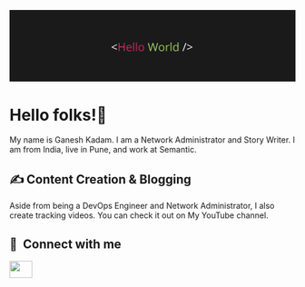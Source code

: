 <!---
**Sergiogk/Sergiogk** is a ✨ special ✨ repository because its `README.md` (this file) appears on your GitHub profile.

Here are some ideas to get you started:

- 👋 Hi, I’m @Sergiogk
- 👀 I’m interested in ...
- 🌱 I’m currently learning ...
- 💞️ I’m looking to collaborate on ...
- 📫 How to reach me ...
--->

![Header](https://github.com/AashimaAhuja/AashimaAhuja/blob/main/images/banner.png)




# Hello folks!👋

My name is Ganesh Kadam. I am a Network Administrator and Story Writer. I am from India, live in Pune, and work at Semantic.



## &#x270d; Content Creation & Blogging

Aside from being a DevOps Engineer and Network Administrator, I also create tracking videos. You can check it out on My YouTube channel.



## 🔗 &nbsp;**Connect with me**
<p align="left">
<a href="https://www.linkedin.com/in/ganesh-kadam-aa5621166" target="blank"><img align="center" src="https://raw.githubusercontent.com/rahuldkjain/github-profile-readme-generator/master/src/images/icons/Social/linked-in-alt.svg" alt="" height="30" width="40" /></a>
